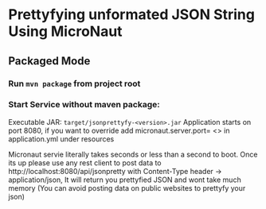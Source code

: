 # Prettyfying unformated JSON String Using MicroNaut

## Packaged Mode
### Run `mvn package` from project root

### Start Service without maven package:
Executable JAR: `target/jsonprettyfy-<version>.jar`
Application starts on port 8080, if you want to override add micronaut.server.port= <<port>> in application.yml under resources

Micronaut servie literally takes seconds or less than a second to boot. Once its up please use any rest client to post data to 
http://localhost:8080/api/jsonpretty with Content-Type header -> application/json, It will return you prettyfied JSON and wont take much memory (You can avoid posting data on public websites to prettyfy your json)
  

